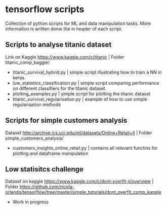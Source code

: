 # tensorflow scripts
Collection of python scripts for ML and data manipulation tasks. More information is written donw the in header of each script.  

## Scripts to analyse titanic dataset 

Link on Kaggle https://www.kaggle.com/c/titanic | Folder titanic_comp_kaggle/

* titanic_survival_hybrid.py | simple script illustrating how to train a NN in keras. 
* low_statistics_classification.py | simple script comparing performance on different classifiers for the titanic dataset. 
* plotting_examples.py | simple script for plotting the titanic dataset
* titanic_survival_regularisation.py | example of how to use simple regularisation methods

## Scripts for simple customers analysis 

Dataset http://archive.ics.uci.edu/ml/datasets/Online+Retail+II | Folder simple_customers_analysis/

* customers_insights_online_retail.py | contains all relevant functins for plotting and dataframe manipulation 

## Low statisitcs challenge 

Dataset on kaggle https://www.kaggle.com/c/dont-overfit-ii/overview | Folder https://github.com/nicola-orlando/tensorflow/tree/master/simple_tutorials/dont_overfit_comp_kaggle 

* Work in progress 
